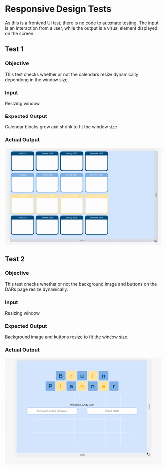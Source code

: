 # Responsive Design Tests
As this is a frontend UI test, there is no code to automate testing. The input is an interaction from a user, while the output is a visual element displayed on the screen.


## Test 1

### Objective

This test checks whether or not the calendars resize dynamically dependong in the window size.

### Input

Resizing window

### Expected Output

Calendar blocks grow and shrink to fit the window size

### Actual Output

![GIF of responsive calendar](responsive_calendar.gif)

## Test 2

### Objective

This test checks whether or not the background image and buttons on the DARs page resize dynamically.

### Input

Resizing window

### Expected Output

Background image and buttons resize to fit the window size.

### Actual Output

![GIF of responsive calendar](responsive_dars.gif)
